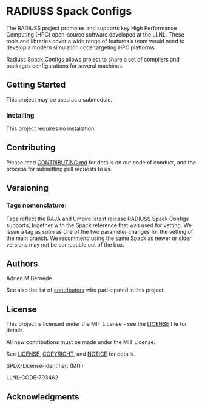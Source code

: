# RADIUSS Spack Configs

The RADIUSS project promotes and supports key High Performance Computing (HPC) open-source software developed at the LLNL. These tools and libraries cover a wide range of features a team would need to develop a modern simulation code targeting HPC plaftorms.

Radiuss Spack Configs allows project to share a set of compilers and packages configurations for several machines.

## Getting Started

This project may be used as a submodule.

### Installing

This project requires no installation.

## Contributing

Please read [CONTRIBUTING.md](https://github.com/LLNL/radiuss-spack-configs/CONTRIBUTING.md) for details on our code of conduct, and the process for submitting pull requests to us.

## Versioning

### Tags nomenclature:
Tags reflect the RAJA and Umpire latest release RADIUSS Spack Configs supports, together with the Spack reference that was used for vetting.
We issue a tag as soon as one of the two parameter changes for the vetting of the main branch.
We recommend using the same Spack as newer or older versions may not be compatible out of the box.

## Authors

Adrien M Bernede

See also the list of [contributors](https://github.com/LLNL/radiuss-spack-configs/contributors) who participated in this project.

## License

This project is licensed under the MIT License - see the [LICENSE](LICENSE) file for details

All new contributions must be made under the MIT License.

See [LICENSE](https://github.com/LLNL/radiuss-spack-configs/blob/master/LICENSE),
[COPYRIGHT](https://github.com/LLNL/radiuss-spack-configs/blob/master/COPYRIGHT), and
[NOTICE](https://github.com/LLNL/radiuss-spack-configs/blob/master/NOTICE) for details.

SPDX-License-Identifier: (MIT)

LLNL-CODE-793462

## Acknowledgments


